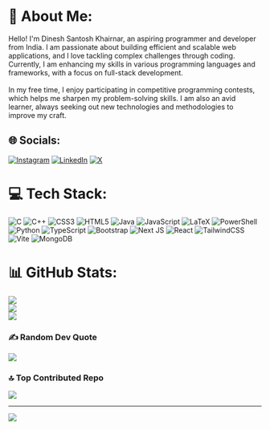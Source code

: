 # 💫 About Me:
Hello! I'm Dinesh Santosh Khairnar, an aspiring programmer and developer from India. I am passionate about building efficient and scalable web applications, and I love tackling complex challenges through coding. Currently, I am enhancing my skills in various programming languages and frameworks, with a focus on full-stack development.<br><br>In my free time, I enjoy participating in competitive programming contests, which helps me sharpen my problem-solving skills. I am also an avid learner, always seeking out new technologies and methodologies to improve my craft.


## 🌐 Socials:
[![Instagram](https://img.shields.io/badge/Instagram-%23E4405F.svg?logo=Instagram&logoColor=white)](https://instagram.com/d.ines.h_khairna.r) [![LinkedIn](https://img.shields.io/badge/LinkedIn-%230077B5.svg?logo=linkedin&logoColor=white)](https://linkedin.com/in/dineshsantoshkhairna) [![X](https://img.shields.io/badge/X-black.svg?logo=X&logoColor=white)](https://x.com/dineshk62359961) 

# 💻 Tech Stack:
![C](https://img.shields.io/badge/c-%2300599C.svg?style=for-the-badge&logo=c&logoColor=white) ![C++](https://img.shields.io/badge/c++-%2300599C.svg?style=for-the-badge&logo=c%2B%2B&logoColor=white) ![CSS3](https://img.shields.io/badge/css3-%231572B6.svg?style=for-the-badge&logo=css3&logoColor=white) ![HTML5](https://img.shields.io/badge/html5-%23E34F26.svg?style=for-the-badge&logo=html5&logoColor=white) ![Java](https://img.shields.io/badge/java-%23ED8B00.svg?style=for-the-badge&logo=openjdk&logoColor=white) ![JavaScript](https://img.shields.io/badge/javascript-%23323330.svg?style=for-the-badge&logo=javascript&logoColor=%23F7DF1E) ![LaTeX](https://img.shields.io/badge/latex-%23008080.svg?style=for-the-badge&logo=latex&logoColor=white) ![PowerShell](https://img.shields.io/badge/PowerShell-%235391FE.svg?style=for-the-badge&logo=powershell&logoColor=white) ![Python](https://img.shields.io/badge/python-3670A0?style=for-the-badge&logo=python&logoColor=ffdd54) ![TypeScript](https://img.shields.io/badge/typescript-%23007ACC.svg?style=for-the-badge&logo=typescript&logoColor=white) ![Bootstrap](https://img.shields.io/badge/bootstrap-%238511FA.svg?style=for-the-badge&logo=bootstrap&logoColor=white) ![Next JS](https://img.shields.io/badge/Next-black?style=for-the-badge&logo=next.js&logoColor=white) ![React](https://img.shields.io/badge/react-%2320232a.svg?style=for-the-badge&logo=react&logoColor=%2361DAFB) ![TailwindCSS](https://img.shields.io/badge/tailwindcss-%2338B2AC.svg?style=for-the-badge&logo=tailwind-css&logoColor=white) ![Vite](https://img.shields.io/badge/vite-%23646CFF.svg?style=for-the-badge&logo=vite&logoColor=white) ![MongoDB](https://img.shields.io/badge/MongoDB-%234ea94b.svg?style=for-the-badge&logo=mongodb&logoColor=white)
# 📊 GitHub Stats:
![](https://github-readme-stats.vercel.app/api?username=Dineshsk12&theme=dark&hide_border=false&include_all_commits=true&count_private=false)<br/>
![](https://github-readme-streak-stats.herokuapp.com/?user=Dineshsk12&theme=dark&hide_border=false)<br/>
![](https://github-readme-stats.vercel.app/api/top-langs/?username=Dineshsk12&theme=dark&hide_border=false&include_all_commits=true&count_private=false&layout=compact)

### ✍️ Random Dev Quote
![](https://quotes-github-readme.vercel.app/api?type=horizontal&theme=radical)

### 🔝 Top Contributed Repo
![](https://github-contributor-stats.vercel.app/api?username=Dineshsk12&limit=5&theme=dark&combine_all_yearly_contributions=true)

---
[![](https://visitcount.itsvg.in/api?id=Dineshsk12&icon=0&color=0)](https://visitcount.itsvg.in)

<!-- Proudly created with GPRM ( https://gprm.itsvg.in ) -->
